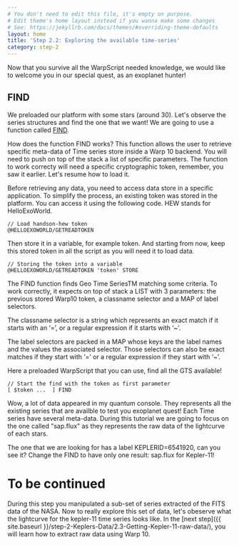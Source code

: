 ```yaml
---
# You don't need to edit this file, it's empty on purpose.
# Edit theme's home layout instead if you wanna make some changes
# See: https://jekyllrb.com/docs/themes/#overriding-theme-defaults
layout: home
title: 'Step 2.2: Exploring the available time-series'
category: step-2
---
```

 

Now that you survive all the WarpScript needed knowledge, we would like to welcome you in our special quest, as an exoplanet hunter!

## FIND

We preloaded our platform with some stars (around 30). Let's observe the series structures and find the one that we want! We are going to use a function called [FIND](http://www.warp10.io/reference/functions/function_FIND/).

How does the function FIND works? This function allows the user to retrieve specific meta-data of Time series store inside a Warp 10 backend. You will need to push on top of the stack a list of specific parameters. The function to work correcty will need a specific cryptographic token, remember, you saw it earlier. Let's resume how to load it. 

Before retrieving any data, you need to access data store in a specific application. To simplify the process, an existing token was stored in the platform. You can access it using the following code. HEW stands for HelloExoWorld. 

```
// Load handson-hew token
@HELLOEXOWORLD/GETREADTOKEN
```

Then store it in a variable, for example token. And starting from now, keep this stored token in all the script as you will need it to load data.

```
// Storing the token into a variable
@HELLOEXOWORLD/GETREADTOKEN 'token' STORE 
```

The FIND function finds Geo Time SeriesTM matching some criteria. To work correctly, it expects on top of stack a LIST with 3 parameters: the previous stored Warp10 token, a classname selector and a MAP of label selectors.

The classname selector is a string which represents an exact match if it starts with an ‘=’, or a regular expression if it starts with ‘~’.

The label selectors are packed in a MAP whose keys are the label names and the values the associated selector. Those selectors can also be exact matches if they start with ‘=’ or a regular expression if they start with ‘~’.

Here a preloaded WarpScript that you can use, find all the GTS available!

```
// Start the find with the token as first parameter
[ $token ...  ] FIND

```

Wow, a lot of data appeared in my quantum console. They represents all the existing series that are availble to test you exoplanet quest! Each Time series have several meta-data. During this tutorial we are going to focus on the one called "sap.flux" as they represents the raw data of the lightcurve of each stars.

The one that we are looking for has a label KEPLERID=6541920, can you see it? Change the FIND to have only one result: sap.flux for Kepler-11!

# To be continued

During this step you manipulated a sub-set of series extracted of the FITS data of the NASA. Now to really explore this set of data, let's obeserve what the lightcurve for the kepler-11 time series looks like. In the [next step]({{ site.baseurl }}/step-2-Keplers-Data/2.3-Getting-Kepler-11-raw-data/), you will learn how to extract raw data using Warp 10.
